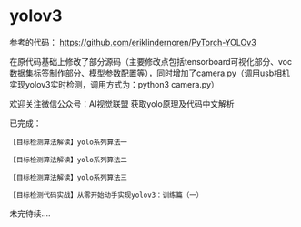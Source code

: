 # yolov3

参考的代码：
https://github.com/eriklindernoren/PyTorch-YOLOv3

在原代码基础上修改了部分源码（主要修改点包括tensorboard可视化部分、voc数据集标签制作部分、模型参数配置等），同时增加了camera.py（调用usb相机实现yolov3实时检测，调用方式为：python3 camera.py）

欢迎关注微信公众号：AI视觉联盟
获取yolo原理及代码中文解析

已完成：

    【目标检测算法解读】yolo系列算法一
    
    【目标检测算法解读】yolo系列算法二
    
    【目标检测算法解读】yolo系列算法三
    
    【目标检测代码实战】从零开始动手实现yolov3：训练篇（一）
    
未完待续....
